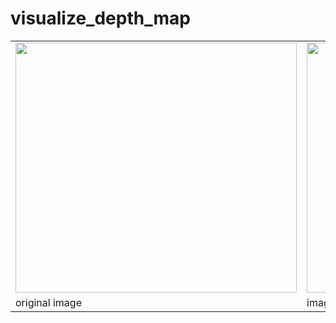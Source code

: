 # visualize_depth_map

 <table align="center">
  <tr>
    <td><img src="https://github.com/XYZ-qiyh/Visualization-in-python-Vip/blob/master/image_draw_bbox/images-folder/snapshot00.png" width="450" height="400"></td>
    <td><img src="https://github.com/XYZ-qiyh/Visualization-in-python-Vip/blob/master/image_draw_bbox/images-folder/snapshot00_bbox.png" width="450" height="400"></td>
  </tr>
  <tr>
    <td>original image</td>
    <td>image with bbox</td>
  </tr>
</table>
